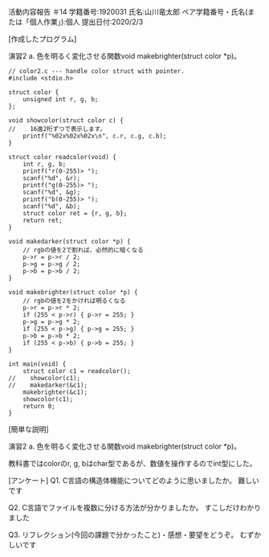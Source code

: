 活動内容報告 ＃14
学籍番号:1920031
氏名:山川竜太郎
ペア学籍番号・氏名(または「個人作業」):個人
提出日付:2020/2/3

[作成したプログラム]

演習2
a. 色を明るく変化させる関数void makebrighter(struct color *p)。

```
// color2.c --- handle color struct with pointer.
#include <stdio.h>

struct color {
    unsigned int r, g, b;
};

void showcolor(struct color c) {
//    16進2桁ずつで表示します。
    printf("%02x%02x%02x\n", c.r, c.g, c.b);
}

struct color readcolor(void) {
    int r, g, b;
    printf("r(0-255)> ");
    scanf("%d", &r);
    printf("g(0-255)> ");
    scanf("%d", &g);
    printf("b(0-255)> ");
    scanf("%d", &b);
    struct color ret = {r, g, b};
    return ret;
}

void makedarker(struct color *p) {
    // rgbの値を2で割れば、必然的に暗くなる
    p->r = p->r / 2;
    p->g = p->g / 2;
    p->b = p->b / 2;
}

void makebrighter(struct color *p) {
    // rgbの値を2をかければ明るくなる
    p->r = p->r * 2;
    if (255 < p->r) { p->r = 255; }
    p->g = p->g * 2;
    if (255 < p->g) { p->g = 255; }
    p->b = p->b * 2;
    if (255 < p->b) { p->b = 255; }
}

int main(void) {
    struct color c1 = readcolor();
//    showcolor(c1);
//    makedarker(&c1);
    makebrighter(&c1);
    showcolor(c1); 
    return 0;
}

```

[簡単な説明]

演習2
a. 色を明るく変化させる関数void makebrighter(struct color *p)。

教科書ではcolorのr, g, bはchar型であるが、数値を操作するのでint型にした。

[アンケート]
Q1. C言語の構造体機能についてどのように思いましたか。
難しいです

Q2. C言語でファイルを複数に分ける方法が分かりましたか。
すこしだけわかりました

Q3. リフレクション(今回の課題で分かったこと)・感想・要望をどうぞ。
むずかしいです
